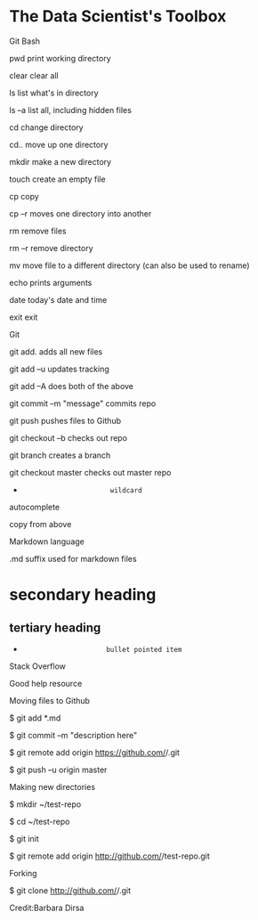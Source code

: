 The Data Scientist's Toolbox
============================

 

Git Bash

pwd                    print working directory

clear                    clear all

ls                          list what's in directory

ls –a                    list all, including hidden files

cd                         change directory

cd..                      move up one directory

mkdir                  make a new directory

touch                  create an empty file

cp                         copy  <filename> <directory>

cp –r                    moves one directory into another

rm                        remove files

rm –r                  remove directory

mv                       move file to a different directory (can also be used to rename)

echo                    prints arguments

date                    today's date and time

exit                      exit

 

Git

git add.               adds all new files

git add –u           updates tracking

git add –A          does both of the above

git commit –m "message"          commits repo

git push              pushes files to Github

git checkout –b <branchame>  checks out repo

git branch          creates a branch

git checkout master       checks out master repo

*                           wildcard

<tab>                  autocomplete

<up arrow>        copy from above

 

Markdown language

.md                     suffix used for markdown files

#                           secondary heading

##                        tertiary heading

*                          bullet pointed item

 

Stack Overflow

Good help resource

 

Moving files to Github

$ git add *.md

$ git commit –m "description here"

$ git remote add origin https://github.com/<your github username>/<project name>.git

$ git push –u origin master

 

Making new directories

$ mkdir ~/test-repo

$ cd ~/test-repo

$ git init

$ git remote add origin http://github.com/<your github username>/test-repo.git

 

Forking

$ git clone http://github.com/<your github username>/<reponame>.git

Credit:Barbara Dirsa
